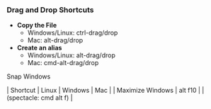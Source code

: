 ### Drag and Drop Shortcuts
- **Copy the File**
    - Windows/Linux: ctrl-drag/drop
    - Mac: alt-drag/drop
- **Create an alias**
    - Windows/Linux: alt-drag/drop
    - Mac: cmd-alt-drag/drop
    
Snap Windows

| Shortcut | Linux | Windows | Mac |
| Maximize Windows | alt f10 | | (spectacle: cmd alt f) |
